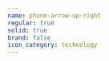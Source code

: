 ```yaml
---
name: phone-arrow-up-right
regular: true
solid: true
brand: false
icon_category: technology
---
```

